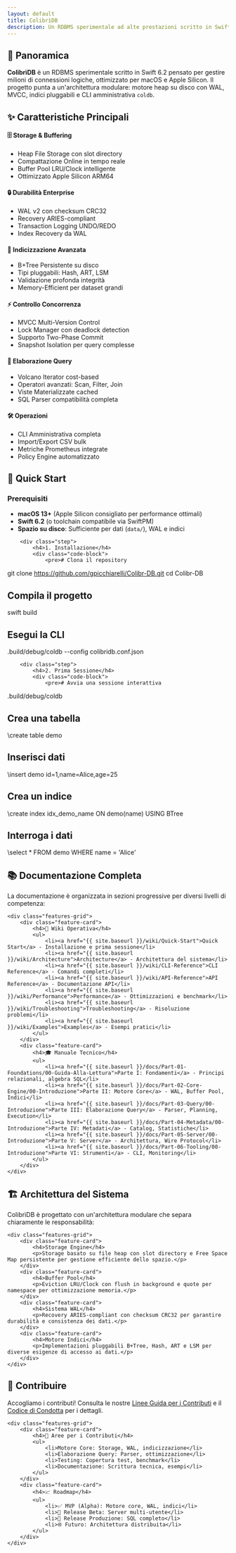 ```yaml
---
layout: default
title: ColibrìDB
description: Un RDBMS sperimentale ad alte prestazioni scritto in Swift 6.2
---
```


<!-- Overview Section -->
<section id="overview" class="section">
    <h2>🎯 Panoramica</h2>
    <p><strong>ColibrìDB</strong> è un RDBMS sperimentale scritto in Swift 6.2 pensato per gestire milioni di connessioni logiche, ottimizzato per macOS e Apple Silicon. Il progetto punta a un'architettura modulare: motore heap su disco con WAL, MVCC, indici pluggabili e CLI amministrativa <code>coldb</code>.</p>
</section>

<!-- Features Section -->
<section id="features" class="section">
    <h2>✨ Caratteristiche Principali</h2>
    <div class="features-grid">
        <div class="feature-card">
            <h4>🗄️ Storage & Buffering</h4>
            <ul>
                <li>Heap File Storage con slot directory</li>
                <li>Compattazione Online in tempo reale</li>
                <li>Buffer Pool LRU/Clock intelligente</li>
                <li>Ottimizzato Apple Silicon ARM64</li>
            </ul>
        </div>
        <div class="feature-card">
            <h4>🔒 Durabilità Enterprise</h4>
            <ul>
                <li>WAL v2 con checksum CRC32</li>
                <li>Recovery ARIES-compliant</li>
                <li>Transaction Logging UNDO/REDO</li>
                <li>Index Recovery da WAL</li>
            </ul>
        </div>
        <div class="feature-card">
            <h4>🚀 Indicizzazione Avanzata</h4>
            <ul>
                <li>B+Tree Persistente su disco</li>
                <li>Tipi pluggabili: Hash, ART, LSM</li>
                <li>Validazione profonda integrità</li>
                <li>Memory-Efficient per dataset grandi</li>
            </ul>
        </div>
        <div class="feature-card">
            <h4>⚡ Controllo Concorrenza</h4>
            <ul>
                <li>MVCC Multi-Version Control</li>
                <li>Lock Manager con deadlock detection</li>
                <li>Supporto Two-Phase Commit</li>
                <li>Snapshot Isolation per query complesse</li>
            </ul>
        </div>
        <div class="feature-card">
            <h4>🧠 Elaborazione Query</h4>
            <ul>
                <li>Volcano Iterator cost-based</li>
                <li>Operatori avanzati: Scan, Filter, Join</li>
                <li>Viste Materializzate cached</li>
                <li>SQL Parser compatibilità completa</li>
            </ul>
        </div>
        <div class="feature-card">
            <h4>🛠️ Operazioni</h4>
            <ul>
                <li>CLI Amministrativa completa</li>
                <li>Import/Export CSV bulk</li>
                <li>Metriche Prometheus integrate</li>
                <li>Policy Engine automatizzato</li>
            </ul>
        </div>
    </div>
</section>

<!-- Quick Start Section -->
<section id="quick-start" class="section">
    <h2>🚀 Quick Start</h2>
    <div class="quick-start">
        <h3>Prerequisiti</h3>
        <ul>
            <li><strong>macOS 13+</strong> (Apple Silicon consigliato per performance ottimali)</li>
            <li><strong>Swift 6.2</strong> (o toolchain compatibile via SwiftPM)</li>
            <li><strong>Spazio su disco</strong>: Sufficiente per dati (<code>data/</code>), WAL e indici</li>
        </ul>

        <div class="step">
            <h4>1. Installazione</h4>
            <div class="code-block">
                <pre># Clona il repository
git clone https://github.com/gpicchiarelli/Colibr-DB.git
cd Colibr-DB

# Compila il progetto
swift build

# Esegui la CLI
.build/debug/coldb --config colibridb.conf.json</pre>
            </div>
        </div>

        <div class="step">
            <h4>2. Prima Sessione</h4>
            <div class="code-block">
                <pre># Avvia una sessione interattiva
.build/debug/coldb

# Crea una tabella
\create table demo

# Inserisci dati
\insert demo id=1,name=Alice,age=25

# Crea un indice
\create index idx_demo_name ON demo(name) USING BTree

# Interroga i dati
\select * FROM demo WHERE name = 'Alice'</pre>
            </div>
        </div>
    </div>
</section>

<!-- Documentation Section -->
<section id="documentation" class="section">
    <h2>📚 Documentazione Completa</h2>
    <p>La documentazione è organizzata in sezioni progressive per diversi livelli di competenza:</p>
    
    <div class="features-grid">
        <div class="feature-card">
            <h4>🚀 Wiki Operativa</h4>
            <ul>
                <li><a href="{{ site.baseurl }}/wiki/Quick-Start">Quick Start</a> - Installazione e prima sessione</li>
                <li><a href="{{ site.baseurl }}/wiki/Architecture">Architecture</a> - Architettura del sistema</li>
                <li><a href="{{ site.baseurl }}/wiki/CLI-Reference">CLI Reference</a> - Comandi completi</li>
                <li><a href="{{ site.baseurl }}/wiki/API-Reference">API Reference</a> - Documentazione API</li>
                <li><a href="{{ site.baseurl }}/wiki/Performance">Performance</a> - Ottimizzazioni e benchmark</li>
                <li><a href="{{ site.baseurl }}/wiki/Troubleshooting">Troubleshooting</a> - Risoluzione problemi</li>
                <li><a href="{{ site.baseurl }}/wiki/Examples">Examples</a> - Esempi pratici</li>
            </ul>
        </div>
        <div class="feature-card">
            <h4>🎓 Manuale Tecnico</h4>
            <ul>
                <li><a href="{{ site.baseurl }}/docs/Part-01-Foundations/00-Guida-Alla-Lettura">Parte I: Fondamenti</a> - Principi relazionali, algebra SQL</li>
                <li><a href="{{ site.baseurl }}/docs/Part-02-Core-Engine/00-Introduzione">Parte II: Motore Core</a> - WAL, Buffer Pool, Indici</li>
                <li><a href="{{ site.baseurl }}/docs/Part-03-Query/00-Introduzione">Parte III: Elaborazione Query</a> - Parser, Planning, Execution</li>
                <li><a href="{{ site.baseurl }}/docs/Part-04-Metadata/00-Introduzione">Parte IV: Metadati</a> - Catalog, Statistiche</li>
                <li><a href="{{ site.baseurl }}/docs/Part-05-Server/00-Introduzione">Parte V: Server</a> - Architettura, Wire Protocol</li>
                <li><a href="{{ site.baseurl }}/docs/Part-06-Tooling/00-Introduzione">Parte VI: Strumenti</a> - CLI, Monitoring</li>
            </ul>
        </div>
    </div>
</section>

<!-- Architecture Section -->
<section id="architecture" class="section">
    <h2>🏗️ Architettura del Sistema</h2>
    <p>ColibrìDB è progettato con un'architettura modulare che separa chiaramente le responsabilità:</p>
    
    <div class="features-grid">
        <div class="feature-card">
            <h4>Storage Engine</h4>
            <p>Storage basato su file heap con slot directory e Free Space Map persistente per gestione efficiente dello spazio.</p>
        </div>
        <div class="feature-card">
            <h4>Buffer Pool</h4>
            <p>Eviction LRU/Clock con flush in background e quote per namespace per ottimizzazione memoria.</p>
        </div>
        <div class="feature-card">
            <h4>Sistema WAL</h4>
            <p>Recovery ARIES-compliant con checksum CRC32 per garantire durabilità e consistenza dei dati.</p>
        </div>
        <div class="feature-card">
            <h4>Motore Indici</h4>
            <p>Implementazioni pluggabili B+Tree, Hash, ART e LSM per diverse esigenze di accesso ai dati.</p>
        </div>
    </div>
</section>

<!-- Contributing Section -->
<section id="contributing" class="section">
    <h2>🤝 Contribuire</h2>
    <p>Accogliamo i contributi! Consulta le nostre <a href="https://github.com/gpicchiarelli/Colibr-DB/blob/main/CONTRIBUTING.md">Linee Guida per i Contributi</a> e il <a href="https://github.com/gpicchiarelli/Colibr-DB/blob/main/CODE_OF_CONDUCT.md">Codice di Condotta</a> per i dettagli.</p>
    
    <div class="features-grid">
        <div class="feature-card">
            <h4>🔧 Aree per i Contributi</h4>
            <ul>
                <li>Motore Core: Storage, WAL, indicizzazione</li>
                <li>Elaborazione Query: Parser, ottimizzazione</li>
                <li>Testing: Copertura test, benchmark</li>
                <li>Documentazione: Scrittura tecnica, esempi</li>
            </ul>
        </div>
        <div class="feature-card">
            <h4>📈 Roadmap</h4>
            <ul>
                <li>✅ MVP (Alpha): Motore core, WAL, indici</li>
                <li>🔄 Release Beta: Server multi-utente</li>
                <li>🚀 Release Produzione: SQL completo</li>
                <li>🌐 Futuro: Architettura distribuita</li>
            </ul>
        </div>
    </div>
</section>
